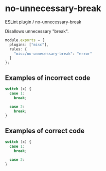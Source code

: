 # no-unnecessary-break

[ESLint plugin](https://ilyub.github.io/eslint-plugin-misc/) / no-unnecessary-break

Disallows unnecessary "break".

```ts
module.exports = {
  plugins: ["misc"],
  rules: {
    "misc/no-unnecessary-break": "error"
  }
};
```

## Examples of incorrect code

```ts
switch (x) {
  case 1:
    break;

  case 2:
    break;
}
```

## Examples of correct code

```ts
switch (x) {
  case 1:
    break;

  case 2:
}
```